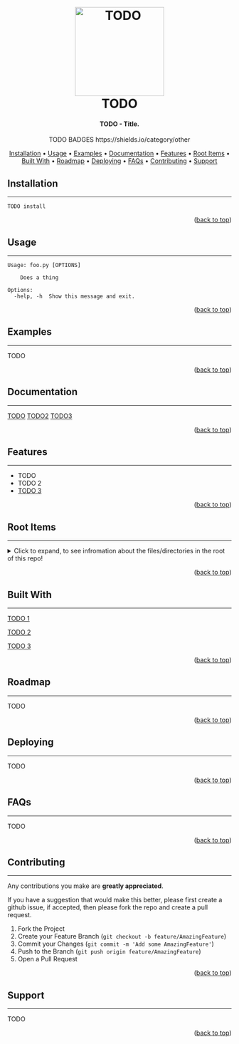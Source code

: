 <div id="top"></div>

<h1 align="center">
  <br>
  <a href="http://www.example.com"><img src="https://foo.png" alt="TODO" width="200"></a>
  <br>
  TODO
  <br>
</h1>

<h4 align="center">TODO - Title.</h4>

<p align="center">
    TODO BADGES
    https://shields.io/category/other
</p>

<p align="center">
  <a href="#installation">Installation</a> • <a href="#usage">Usage</a> • <a href="#examples">Examples</a> • <a href="#documentation">Documentation</a> • <a href="#features">Features</a> • <a href="#root-items">Root Items</a> • <a href="#built-with">Built With</a> • <a href="#roadmap">Roadmap</a> • <a href="#deploying">Deploying</a> • <a href="#faqs">FAQs</a> • <a href="#contributing">Contributing</a> • <a href="#support">Support</a>
</p><!-- SECTION TITLE START ---->

## Installation

<hr>

<!-- SECTION TITLE END ---->
```
TODO install
```

<p align="right">(<a href="#top">back to top</a>)</p>

<!-- SECTION TITLE START ---->

## Usage

<hr>

<!-- SECTION TITLE END ---->
```
Usage: foo.py [OPTIONS]

    Does a thing

Options:
  -help, -h  Show this message and exit.
```

<p align="right">(<a href="#top">back to top</a>)</p>

<!-- SECTION TITLE START ---->

## Examples

<hr>

<!-- SECTION TITLE END ---->
TODO

<p align="right">(<a href="#top">back to top</a>)</p>

<!-- SECTION TITLE START ---->

## Documentation

<hr>

<!-- SECTION TITLE END ---->
[TODO](http://todo.com)
[TODO2](http://todo.com)
[TODO3](http://todo.com)

<p align="right">(<a href="#top">back to top</a>)</p>

<!-- SECTION TITLE START ---->

## Features

<hr>

<!-- SECTION TITLE END ---->

* TODO
* TODO 2
* [TODO 3]()

<p align="right">(<a href="#top">back to top</a>)</p>

<!-- SECTION TITLE START ---->

## Root Items

<hr>

<!-- SECTION TITLE END ---->
<details>
<summary>Click to expand, to see infromation about the files/directories in the root of this repo!</summary>
<hr>


### .git :file_folder:

The folder that git uses to track all the git files. You should not edit this directly.<hr>

### .gitignore :page_facing_up:

The file which tells git the files to ignore. Ignored files will not be tracking and committed.<hr>

### LICENSE :page_facing_up:

TODO<hr>

### README.md :page_facing_up:

The readme file which says various information about the repository.<hr>

### README_generated.md :page_facing_up:

TODO<hr>

### main.py :page_facing_up:

TODO<hr>

### src :file_folder:

TODO<hr>

### tests :file_folder:

TODO<hr>
</details>

<p align="right">(<a href="#top">back to top</a>)</p>

<!-- SECTION TITLE START ---->

## Built With

<hr>

<!-- SECTION TITLE END ---->
[TODO 1](http://todo.com)

[TODO 2](http://todo.com)

[TODO 3](http://todo.com)

<p align="right">(<a href="#top">back to top</a>)</p>

<!-- SECTION TITLE START ---->

## Roadmap

<hr>

<!-- SECTION TITLE END ---->
TODO

<p align="right">(<a href="#top">back to top</a>)</p>

<!-- SECTION TITLE START ---->

## Deploying

<hr>

<!-- SECTION TITLE END ---->
TODO

<p align="right">(<a href="#top">back to top</a>)</p>

<!-- SECTION TITLE START ---->

## FAQs

<hr>

<!-- SECTION TITLE END ---->
TODO

<p align="right">(<a href="#top">back to top</a>)</p>

<!-- SECTION TITLE START ---->

## Contributing

<hr>

<!-- SECTION TITLE END ---->

Any contributions you make are **greatly appreciated**.

If you have a suggestion that would make this better, please first create a github issue, if accepted, then please fork the repo and create a pull request.

1. Fork the Project
2. Create your Feature Branch (`git checkout -b feature/AmazingFeature`)
3. Commit your Changes (`git commit -m 'Add some AmazingFeature'`)
4. Push to the Branch (`git push origin feature/AmazingFeature`)
5. Open a Pull Request

<p align="right">(<a href="#top">back to top</a>)</p>

<!-- SECTION TITLE START ---->

## Support

<hr>

<!-- SECTION TITLE END ---->
TODO

<p align="right">(<a href="#top">back to top</a>)</p>
